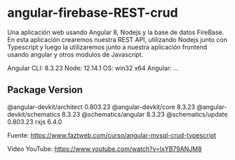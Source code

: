# angular-firebase-REST-crud
Una aplicación web usando Angular 8, Nodejs y la base de datos FireBase. En esta aplicación crearemos nuestra REST API, utilizando Nodejs junto con Typescript y luego la utilizaremos junto a nuestra aplicación frontend usando angular y otros modulos de Javascript.

Angular CLI: 8.3.23
Node: 12.14.1
OS: win32 x64
Angular:
...

Package                      Version
------------------------------------------------------
@angular-devkit/architect    0.803.23
@angular-devkit/core         8.3.23
@angular-devkit/schematics   8.3.23
@schematics/angular          8.3.23
@schematics/update           0.803.23
rxjs                         6.4.0

Fuente: https://www.faztweb.com/curso/angular-mysql-crud-typescript

Video YouTube: https://www.youtube.com/watch?v=lxYB79ANJM8

